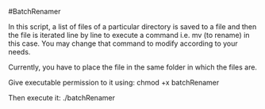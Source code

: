 #BatchRenamer

In this script, a list of files of a particular directory is saved to a
file and then the file is iterated line by line to execute a command 
i.e. mv (to rename) in this case. You may change that command to
modify according to your needs.

Currently, you have to place the file in the same folder in which the
files are.

Give executable permission to it using:
chmod +x batchRenamer

Then execute it:
./batchRenamer
